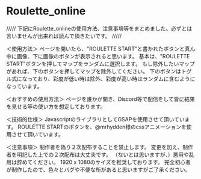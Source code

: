 # Roulette_online

/////
下記にRoulette_onlineの使用方法、注意事項等をまとめました。必ずとは言いませんが出来れば読んで頂きたいです。
/////


＜使用方法＞
ページを開いたら、"ROULETTE START"と書かれたボタンと真ん中に画像、下に画像のボタンが表示されると思います。
基本は、"ROULETTE START"ボタンを押してマップをランダムに選択します。
もし除外したいマップがあれば、下のボタンを押してマップを除外してください。
下のボタンはトグル式になっており、彩度が低い時は除外、彩度が高い時はランダムに含むようになっています。

＜おすすめの使用方法＞
ページを誰かが開き、Discord等で配信をして皆に結果を見せる等の使い方を想定しております。

＜技術的仕様＞
JavascriptのライブラリとしてGSAPを使用させて頂いています。
ROULETTE STARTのボタンを、@mrhydden様のcssアニメーションを使用させて頂いています。

＜注意事項＞
制作者を偽り２次配布することを禁止します。
変更を加え、制作者を明記した上での２次配布は大丈夫です。
（ないとは思いますが、）悪用や乱用は辞めてください。
1920 x 1080のサイズを推奨しております。
完全初心者が制作したので、色々とバグや不便な所があると思いますがご了承ください。
